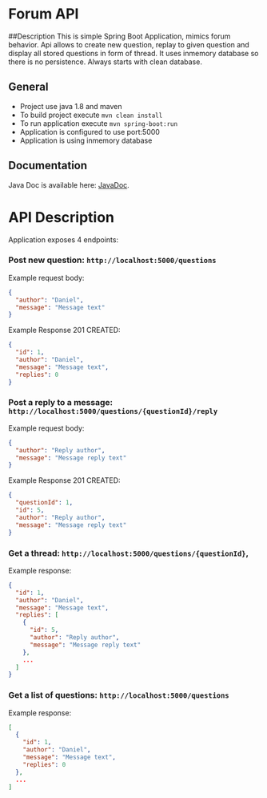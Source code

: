 Forum API
==================

##Description
This is simple Spring Boot Application, mimics forum behavior. Api allows to create new question,
replay to given question and display all stored questions in form of thread. 
It uses inmemory database so there is no persistence. Always starts with clean database.

## General
* Project use java 1.8 and maven
* To build project execute `mvn clean install`
* To run application execute `mvn spring-boot:run`
* Application is configured to use port:5000
* Application is using inmemory database

## Documentation
Java Doc is available here: [JavaDoc](javadoc/index.html).

# API Description

Application exposes 4 endpoints:

### Post new question: `http://localhost:5000/questions`

Example request body:

```json
{
  "author": "Daniel",
  "message": "Message text"
}
```

Example Response 201 CREATED:

```json
{
  "id": 1,
  "author": "Daniel",
  "message": "Message text",
  "replies": 0
}
```

### Post a reply to a message: `http://localhost:5000/questions/{questionId}/reply`

Example request body:

```json
{
  "author": "Reply author",
  "message": "Message reply text"
}
```

Example Response 201 CREATED:

```json
{
  "questionId": 1,
  "id": 5,
  "author": "Reply author",
  "message": "Message reply text"
}
```

### Get a thread: `http://localhost:5000/questions/{questionId}`,

Example response:

```json
{
  "id": 1,
  "author": "Daniel",
  "message": "Message text",
  "replies": [
    {
      "id": 5,
      "author": "Reply author",
      "message": "Message reply text"
    },
    ...
  ]
}
```

### Get a list of questions: `http://localhost:5000/questions`

Example response:

```json
[
  {
    "id": 1,
    "author": "Daniel",
    "message": "Message text",
    "replies": 0
  },
  ...
]
```
